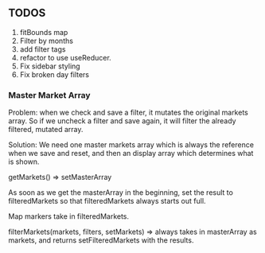 ## TODOS

1. fitBounds map
2. Filter by months
3. add filter tags
4. refactor to use useReducer.
5. Fix sidebar styling
6. Fix broken day filters

### Master Market Array

Problem: when we check and save a filter, it mutates the original markets array. So if we uncheck a filter and save again, it will filter the already filtered, mutated array.

Solution: We need one master markets array which is always the reference when we save and reset, and then an display array which determines what is shown.

getMarkets() => setMasterArray

As soon as we get the masterArray in the beginning, set the result to filteredMarkets so that filteredMarkets always starts out full.

Map markers take in filteredMarkets.

filterMarkets(markets, filters, setMarkets) => always takes in masterArray as markets, and returns setFilteredMarkets with the results.
